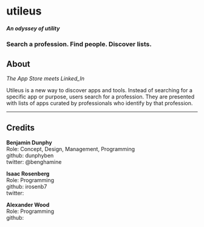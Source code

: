 # utileus
##### An odyssey of utility

### Search a profession. Find people. Discover lists.

## About
*The App Store meets Linked_In*  
  
Utileus is a new way to discover apps and tools. Instead of searching for a specific app or purpose, users search for a profession. They are presented with lists of apps curated by professionals who identify by that profession.

***

## Credits

**Benjamin Dunphy**  
Role: Concept, Design, Management, Programming  
github: dunphyben  
twitter: @benghamine  
  
**Isaac Rosenberg**  
Role: Programming  
github: irosenb7  
twitter:  
  
**Alexander Wood**  
Role: Programming  
github:  